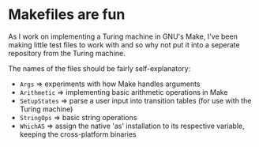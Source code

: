 # Makefiles are fun

As I work on implementing a Turing machine in GNU's Make, I've been making little test files
to work with and so why not put it into a seperate repository from the Turing machine.

The names of the files should be fairly self-explanatory:

* `Args` => experiments with how Make handles arguments
* `Arithmetic` => implementing basic arithmetic operations in Make
* `SetupStates` => parse a user input into transition tables (for use with the Turing machine)
* `StringOps` => basic string operations
* `WhichAS` => assign the native 'as' installation to its respective variable, keeping the
cross-platform binaries
